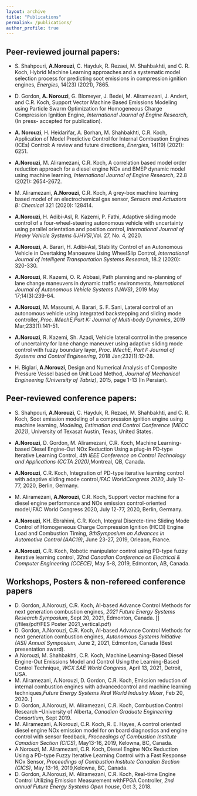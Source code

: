 ```yaml
---
layout: archive
title: "Publications"
permalink: /publications/
author_profile: true
---
```


## Peer-reviewed journal papers:

* S. Shahpouri, **A.Norouzi**, C. Hayduk, R. Rezaei, M. Shahbakhti, and C. R. Koch, Hybrid Machine Learning approaches and a systematic model selection process for predicting soot emissions in compression ignition engines, _Energies_, 14(23) (2021), 7865. [<i class="fas fa-link"></i>](https://www.mdpi.com/1996-1073/14/23/7865) [<i class="fas fa-file-pdf"></i>](/files/pdf/energies-14-07865.pdf)

* D. Gordon, **A. Norouzi**, G. Blomeyer, J. Bedei,  M.  Aliramezani, J. Andert,  and C.R.  Koch, Support Vector Machine Based Emissions Modeling using Particle Swarm Optimization for Homogeneous Charge Compression Ignition Engine, _International Journal of Engine Research_, (In press- accepted for publication). [<i class="fas fa-link"></i>](https://www.researchgate.net/publication/355873003_Support_Vector_Machine_Based_Emissions_Modeling_using_Particle_Swarm_Optimization_for_Homogeneous_Charge_Compression_Ignition_Engine) [<i class="fas fa-file-pdf"></i>](/files/pdf/HCCI_emission_modeling_using_ML.pdf)

* **A. Norouzi**, H. Heidarifar, A. Borhan, M. Shahbakhti, C.R. Koch, Application of Model Predictive Control for Internal Combustion Engines (ICEs) Control: A review and future directions, _Energies_, 14(19) (2021): 6251. [<i class="fas fa-link"></i>](https://www.mdpi.com/1996-1073/14/19/6251) [<i class="fas fa-file-pdf"></i>](/files/pdf/energies-14-06251.pdf)

* **A.Norouzi**, M. Aliramezani, C.R. Koch, A correlation based model order reduction approach for a diesel engine NOx and BMEP dynamic model using machine learning, _International Journal of Engine Research_, 22.8 (2021): 2654-2672. [<i class="fas fa-link"></i>](https://journals.sagepub.com/doi/abs/10.1177/1468087420936949) [<i class="fas fa-file-pdf"></i>](/files/pdf/MOR-IJER-AN-v05-wfp.pdf)

* M.  Aliramezani, **A.Norouzi**,  C.R.  Koch,  A  grey-box  machine  learning  based  model  of  an  electrochemical  gas  sensor, _Sensors and Actuators B: Chemical_ 321 (2020):  128414. [<i class="fas fa-link"></i>](https://www.sciencedirect.com/science/article/pii/S0925400520307590?casa_token=iEpX_a4MmNIAAAAA:KYrzjeXC0XXixXneruou1znUHBf28wU_QzCXRYubPa-PS_5vRxJ9N0zFy_QQb1vj0ijon7MTjA) [<i class="fas fa-file-pdf"></i>](/files/pdf/NOxsensorGreyboxSVM_R1-wfp.pdf)

* **A.Norouzi**, H. Adibi-Asl, R. Kazemi, P. Fathi, Adaptive sliding mode control of a four-wheel-steering autonomous vehicle with uncertainty using parallel orientation and position control, _International Journal of Heavy Vehicle Systems (IJHVS)_,Vol.  27, No.  4, 2020. [<i class="fas fa-link"></i>](https://www.inderscienceonline.com/doi/abs/10.1504/IJHVS.2020.109290) [<i class="fas fa-file-pdf"></i>](/files/pdf/4WS_ASMC_accepted_version-wfp.pdf)

* **A.Norouzi**, A. Barari, H. Adibi-Asl, Stability Control of an Autonomous Vehicle in Overtaking Manoeuvre Using WheelSlip Control, _International Journal of Intelligent Transportation Systems Research_, 18.2 (2020): 320-330. [<i class="fas fa-link"></i>](https://www.springerprofessional.de/en/stability-control-of-an-autonomous-vehicle-in-overtaking-manoeuv/17100504) [<i class="fas fa-file-pdf"></i>](/files/pdf/IJT_Springer_accepted_version-wfp.pdf)

* **A.Norouzi**,  R.  Kazemi,  O.  R.  Abbasi,  Path  planning  and  re-planning  of  lane  change  maneuvers  in  dynamic  traffic environments, _International Journal of Autonomous Vehicle Systems (IJAVS)_, 2019 May 17;14(3):239-64. [<i class="fas fa-link"></i>](https://www.inderscienceonline.com/doi/abs/10.1504/IJVAS.2019.099831) [<i class="fas fa-file-pdf"></i>](/files/pdf/path_palnning_accepted_version-wfp.pdf)

* **A.Norouzi**, M. Masoumi, A. Barari, S. F. Sani, Lateral control of an autonomous vehicle using integrated backstepping and sliding mode controller, _Proc. IMechE,Part K: Journal of Multi-body Dynamics_, 2019 Mar;233(1):141-51. [<i class="fas fa-link"></i>](https://journals.sagepub.com/doi/full/10.1177/1464419318797051) [<i class="fas fa-file-pdf"></i>](/files/pdf/partk-2018-wfp.pdf)

* **A.Norouzi**,  R.  Kazemi,  Sh.   Azadi,  Vehicle  lateral  control  in  the  presence  of  uncertainty  for  lane  change  maneuver using  adaptive  sliding  mode  control  with  fuzzy  boundary  layer,  _Proc. IMechE, Part I: Journal of Systems and Control Engineering_, 2018 Jan;232(1):12-28. [<i class="fas fa-link"></i>](https://journals.sagepub.com/doi/abs/10.1177/0959651817733222) [<i class="fas fa-file-pdf"></i>](/files/pdf/PartI-2018-wfp.pdf)


* H. Biglari, **A.Norouzi**, Design and Numerical Analysis of Composite Pressure Vessel based on Unit Load Method, _Journal of Mechanical Engineering (University of Tabriz)_, 2015, page 1-13 (In Persian). [<i class="fas fa-link"></i>](https://www.researchgate.net/publication/293645262_Design_and_Numerical_Analysis_of_Composite_Pressure_Vessel_based_on_Unit_Load_Method_in_persian) [<i class="fas fa-file-pdf"></i>](/files/pdf/JMEUT40541445545800.pdf)



## Peer-reviewed conference papers:

* S. Shahpouri, **A.Norouzi**, C. Hayduk, R. Rezaei, M. Shahbakhti, and C. R. Koch, Soot emission modeling of a compression ignition engine using machine learning, _Modeling, Estimation and Control Conference (MECC 2021)_, University of Texasat Austin, Texas, United States. [<i class="fas fa-link"></i>](https://www.researchgate.net/publication/355718550_Soot_Emission_Modeling_of_a_Compression_Ignition_Engine_Using_Machine_Learning) [<i class="fas fa-file-pdf"></i>](/files/pdf/Saeed_Soot_model_ML_2021-wfp.pdf)

* **A.Norouzi**, D. Gordon, M. Aliramezani, C.R. Koch, Machine Learning-based Diesel Engine-Out NOx Reduction Using a plug-in PD-type Iterative Learning Control, _4th IEEE Conference on Control Technology and Applications (CCTA 2020)_,Montreal, QB, Canada. [<i class="fas fa-link"></i>](https://ieeexplore.ieee.org/abstract/document/9206277) [<i class="fas fa-file-pdf"></i>](/files/pdf/CCTA2020_v04-wfp.pdf)

* **A.Norouzi**, C.R. Koch, Integration of PD-type iterative learning control with adaptive sliding mode control,_IFAC WorldCongress 2020_, July 12-77, 2020, Berlin, Germany. [<i class="fas fa-link"></i>](https://www.sciencedirect.com/science/article/pii/S2405896320323223) [<i class="fas fa-file-pdf"></i>](/files/pdf/1-s2.0-S2405896320323223-main-wfp.pdf)

* M. Aliramezani, **A.Norouzi**,  C.R.  Koch,  Support  vector  machine  for  a  diesel  engine  performance  and NOx emission control-oriented model,IFAC World Congress 2020, July 12-77, 2020, Berlin, Germany. [<i class="fas fa-link"></i>](https://www.sciencedirect.com/science/article/pii/S2405896320312635) [<i class="fas fa-file-pdf"></i>](/files/pdf/1-s2.0-S2405896320312635-main-wfp.pdf)

* **A.Norouzi**, KH. Ebrahimi,  C.R.  Koch,  Integral Discrete-time Sliding Mode Control of Homogeneous Charge Compression Ignition (HCCI) Engine Load and Combustion Timing, _9thSymposium on Advances in Automotive Control (AAC19)_, June 23-27, 2019, Orleaon, France. [<i class="fas fa-link"></i>](https://www.sciencedirect.com/science/article/pii/S2405896319306445) [<i class="fas fa-file-pdf"></i>](/files/pdf/AAC_IFAC_2019_V6-wfp.pdf)

* **A.Norouzi**, C.R. Koch,  Robotic  manipulator  control  using  PD-type  fuzzy  iterative  learning  control, _32nd Canadian Conference on Electrical & Computer Engineering (CCECE)_, May 5-8, 2019, Edmonton, AB, Canada. [<i class="fas fa-link"></i>](https://ieeexplore.ieee.org/document/8861721) [<i class="fas fa-file-pdf"></i>](/files/pdf/IEEE_CCECE_2019_v6-wfp.pdf)


## Workshops, Posters & non-refereed conference papers
* D. Gordon, A.Norouzi, C.R. Koch, AI-based Advance Control Methods for next generation combustion engines, _2021 Future Energy Systems Research Symposium_, Sept 20, 2021, Edmonton, Canada. [<i class="fas fa-file-pdf"></i>](/files/pdf/FES Poster 2021_vertical.pdf)
* D. Gordon, A.Norouzi, C.R. Koch, AI-based Advance Control Methods for next generation combustion engines, _Autonomous Systems Initiative (ASI) Annual Symposium_, June 2, 2021, Edmonton, Canada (Best presentation award). [<i class="fas fa-file-pdf"></i>](/files/pdf/ASIpresentationDGAN.pdf)
* A.Norouzi, M. Shahbakhti, C.R. Koch, Machine Learning-Based Diesel Engine-Out Emissions Model and Control Using the Learning-Based Control Technique, _WCX SAE World Congress_, April 13, 2021, Detroit, USA. [<i class="fas fa-file-pdf"></i>](/files/pdf/21PFL-0760_submitted.pdf)
* M.  Aliramezani, A.Norouzi,  D.  Gordon,  C.R.  Koch,  Emission  reduction  of  internal  combustion  engines  with  advancedcontrol and machine learning techniques,_Future Energy Systems Real World Industry Mixer_, Feb 20, 2020. [<i class="fas fa-file-pdf"></i>](/files/pdf/MA_FESLighning2020_V01.pdf)]
* D.  Gordon, A.Norouzi,  M.  Aliramezani,  C.R.  Koch,  Combustion  Control  Research  –University of Alberta, _Canadian Graduate Engineering Consortium_, Sept 2019. [<i class="fas fa-file-pdf"></i>](/files/pdf/CEGC_2019_V02.pdf)
* M. Aliramezani, A.Norouzi, C.R. Koch, R. E. Hayes, A control oriented diesel engine NOx emission model for on board diagnostics and engine control with sensor feedback, _Proceedings of Combustion Institute Canadian Section (CICS)_, May13-16, 2019, Kelowna, BC, Canada. [<i class="fas fa-link"></i>](https://www.researchgate.net/profile/Masoud-Aliramezani/publication/333223847_A_control_oriented_diesel_engine_NOx_emission_model_for_on_board_diagnostics_and_engine_control_with_sensor_feedback/links/5ce2feff92851c4eabb15d89/A-control-oriented-diesel-engine-NOx-emission-model-for-on-board-diagnostics-and-engine-control-with-sensor-feedback.pdf) [<i class="fas fa-file-pdf"></i>](/files/pdf/CICS_2019_model_V03-wfp.pdf)
* A.Norouzi, M. Aliramezani, C.R. Koch, Diesel Engine NOx Reduction Using a PD-type Fuzzy Iterative Learning Control with  a  Fast  Response  NOx  Sensor, _Proceedings of Combustion Institute Canadian Section (CICS)_,  May  13-16,  2019,Kelowna, BC, Canada. [<i class="fas fa-link"></i>](https://www.researchgate.net/profile/Armin-Norouzi/publication/333224129_Diesel_Engine_NOx_Reduction_Using_a_PD-type_Fuzzy_Iterative_Learning_Control_with_a_Fast_Response_NOx_Sensor/links/5ce31302a6fdccc9ddc14000/Diesel-Engine-NOx-Reduction-Using-a-PD-type-Fuzzy-Iterative-Learning-Control-with-a-Fast-Response-NOx-Sensor.pdf) [<i class="fas fa-file-pdf"></i>](/files/pdf/CICS_2019_control_v04-wfp.pdf)
* D.  Gordon, A.Norouzi,  M.  Aliramezani,  C.R.  Koch,  Real-time  Engine  Control  Utilizing  Emission  Measurement  withFPGA Controller, _2nd annual Future Energy Systems Open house_, Oct 3, 2018. [<i class="fas fa-file-pdf"></i>](/files/pdf/FES_OpenHouse18_DGMA_V02.pdf)